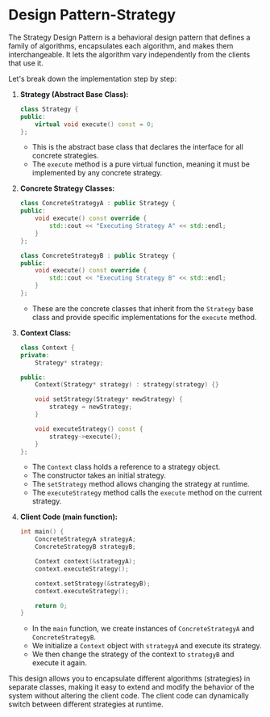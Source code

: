 # Design Pattern-Strategy

The Strategy Design Pattern is a behavioral design pattern that defines a family of algorithms, encapsulates each algorithm, and makes them interchangeable. It lets the algorithm vary independently from the clients that use it.

Let's break down the implementation step by step:

1.  **Strategy (Abstract Base Class):**

    ```cpp
    class Strategy {
    public:
        virtual void execute() const = 0;
    };
    ```

    * This is the abstract base class that declares the interface for all concrete strategies.
    * The `execute` method is a pure virtual function, meaning it must be implemented by any concrete strategy.
2.  **Concrete Strategy Classes:**

    ```cpp
    class ConcreteStrategyA : public Strategy {
    public:
        void execute() const override {
            std::cout << "Executing Strategy A" << std::endl;
        }
    };

    class ConcreteStrategyB : public Strategy {
    public:
        void execute() const override {
            std::cout << "Executing Strategy B" << std::endl;
        }
    };
    ```

    * These are the concrete classes that inherit from the `Strategy` base class and provide specific implementations for the `execute` method.
3.  **Context Class:**

    ```cpp
    class Context {
    private:
        Strategy* strategy;

    public:
        Context(Strategy* strategy) : strategy(strategy) {}

        void setStrategy(Strategy* newStrategy) {
            strategy = newStrategy;
        }

        void executeStrategy() const {
            strategy->execute();
        }
    };
    ```

    * The `Context` class holds a reference to a strategy object.
    * The constructor takes an initial strategy.
    * The `setStrategy` method allows changing the strategy at runtime.
    * The `executeStrategy` method calls the `execute` method on the current strategy.
4.  **Client Code (main function):**

    ```cpp
    int main() {
        ConcreteStrategyA strategyA;
        ConcreteStrategyB strategyB;

        Context context(&strategyA);
        context.executeStrategy();

        context.setStrategy(&strategyB);
        context.executeStrategy();

        return 0;
    }
    ```

    * In the `main` function, we create instances of `ConcreteStrategyA` and `ConcreteStrategyB`.
    * We initialize a `Context` object with `strategyA` and execute its strategy.
    * We then change the strategy of the context to `strategyB` and execute it again.

This design allows you to encapsulate different algorithms (strategies) in separate classes, making it easy to extend and modify the behavior of the system without altering the client code. The client code can dynamically switch between different strategies at runtime.
